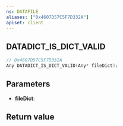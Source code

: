 ```yaml
---
ns: DATAFILE
aliases: ["0x4607D57C5F7D332A"]
apiset: client
---
```

## DATADICT_IS_DICT_VALID

```c
// 0x4607D57C5F7D332A
Any DATADICT_IS_DICT_VALID(Any* fileDict);
```


## Parameters
* **fileDict**:

## Return value

